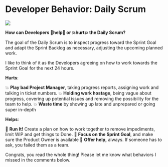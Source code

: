 # Developer Behavior: Daily Scrum

![](images/Developer%20Behavior%20-%20Daily%20Scrum5.jpg)

**How can Developers 💪help💪 or 💥hurt💥 the Daily Scrum?**

The goal of the Daily Scrum is to inspect progress toward the Sprint Goal and adapt the Sprint Backlog as necessary, adjusting the upcoming planned work.

I like to think of it as the Developers agreeing on how to work towards the Sprint Goal for the next 24 hours.

**Hurts**:

💥 **Play bad Project Manager**, taking progress reports, assigning work and talking in ticket numbers.
💥 **Holding work hostage**, being vague about progress, covering up potential issues and removing the possibility for the team to help.
💥 **Waste time** by showing up late and unprepared or going super in-depth

**Helps**:

💪 **Run It!** Create a plan on how to work together to remove impediments, limit WIP and get things to Done.
💪 **Focus on the Sprint Goal**, and make sure the Product Owner is available
💪 **Offer help,** always. If someone has to ask, you failed them as a team.

Congrats, you read the whole thing! Please let me know what behaviors I missed in the comments below.